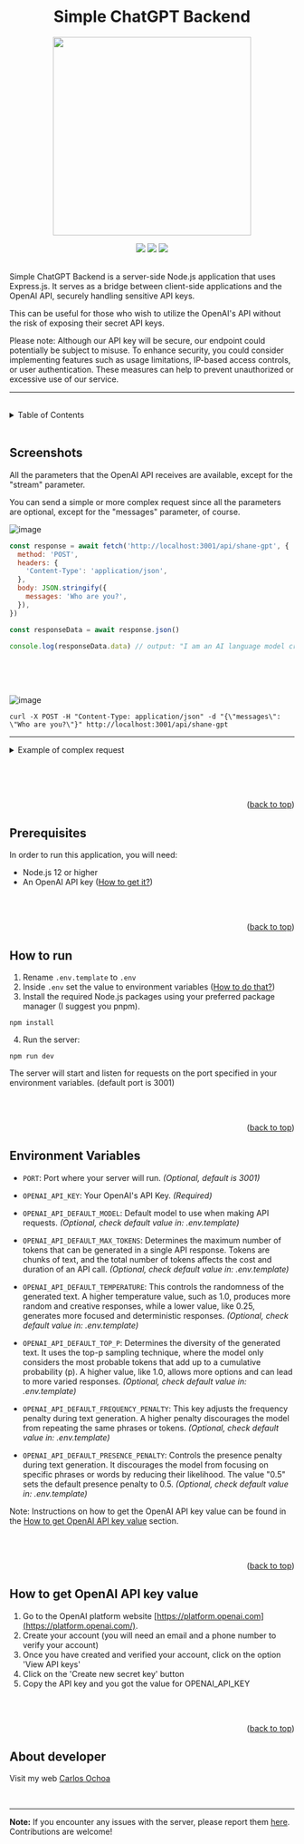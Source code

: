 <a name="readme-top"></a>
<div align="center">
<h1>Simple ChatGPT Backend</h1>
<p align="center">
<a href="#!"><img src="https://github.com/CarlosUlisesOchoa/Simple-ChatGPT-Backend/assets/26280134/c26c0eba-6565-4175-a3b9-07022f8aff33" width="350" /></a>
</p>
<a href="#!"><img src="https://img.shields.io/badge/latest%20release-v0.8-blue" /></a>
<a href="#!"><img src="https://img.shields.io/tokei/lines/github/CarlosUlisesOchoa/Simple-ChatGPT-Backend" /></a>
<a href="#!"><img src="https://img.shields.io/badge/PRs-welcome-brightgreen" /></a>
</div>

<br/>

Simple ChatGPT Backend is a server-side Node.js application that uses Express.js. It serves as a bridge between client-side applications and the OpenAI API, securely handling sensitive API keys.

This can be useful for those who wish to utilize the OpenAI's API without the risk of exposing their secret API keys.

Please note: Although our API key will be secure, our endpoint could potentially be subject to misuse. To enhance security, you could consider implementing features such as usage limitations, IP-based access controls, or user authentication. These measures can help to prevent unauthorized or excessive use of our service.

<hr/>
<br/>

<details>
<summary>Table of Contents</summary>
<br>
<ul>
<li><a href="#screenshots">Screenshots</a></li>
<li><a href="#prerequisites">Prerequisites</a></li>
<li><a href="#how-to-run">How to Run</a></li>
<li><a href="#environment-variables">Environment Variables</a></li>
<li><a href="#how-to-get-openai-api-key-value">How to get OpenAI API key value</a></li>
<li><a href="#about-developer">About Developer</a></li>
</ul>
</details>

<br/>

## Screenshots

<p>All the parameters that the OpenAI API receives are available, except for the "stream" parameter.</p>

<p>You can send a simple or more complex request since all the parameters are optional, except for the "messages" parameter, of course.</p>

<p><img src="https://github.com/CarlosUlisesOchoa/Simple-ChatGPT-Backend/assets/26280134/34601313-4fcc-4a7c-a5e2-99ba8343ecb4" alt="image"></p>

```javascript
const response = await fetch('http://localhost:3001/api/shane-gpt', {
  method: 'POST',
  headers: {
    'Content-Type': 'application/json',
  },
  body: JSON.stringify({
    messages: 'Who are you?',
  }),
})

const responseData = await response.json()

console.log(responseData.data) // output: "I am an AI language model created by OpenAI."
```

<br/><br/><br/>

<p><img src="https://github.com/CarlosUlisesOchoa/Simple-ChatGPT-Backend/assets/26280134/683db5cd-2b99-403d-8292-de11f68354f8" alt="image"></p>

```
curl -X POST -H "Content-Type: application/json" -d "{\"messages\": \"Who are you?\"}" http://localhost:3001/api/shane-gpt
```

<hr>

<details>
<summary>Example of complex request</summary>
<br>
<p><img src="https://github.com/CarlosUlisesOchoa/Simple-ChatGPT-Backend/assets/26280134/a43b1228-a4e0-4ba3-b625-7da563b6ac1b" alt="image"></p>

```javascript
const response = await fetch('http://localhost:3001/api/shane-gpt', {
  method: 'POST',
  headers: {
    'Content-Type': 'application/json',
  },
  body: JSON.stringify({
    model: 'gpt-3.5-turbo',
    messages: [{ role: 'user', content: 'Who are you?' }],
    max_tokens: 500,
    temperature: 0.25,
    top_p: 1,
    frequency_penalty: 0.5,
    presence_penalty: 0.5,
  }),
})

const responseData = await response.json()

console.log(responseData.data) // output: "I am an AI language model created by OpenAI."
```

<br/><br/><br/>

<p><img src="https://github.com/CarlosUlisesOchoa/Simple-ChatGPT-Backend/assets/26280134/76efe824-76c8-4fb8-9f8a-56893f55c1c1" alt="image"></p>

```
curl -X POST -H "Content-Type: application/json" -d "{\"model\": \"gpt-3.5-turbo\", \"messages\": [{\"role\": \"user\", \"content\": \"Who are you?\"}], \"max_tokens\": 500, \"temperature\": 0.25, \"top_p\": 1, \"frequency_penalty\": 0.5, \"presence_penalty\": 0.5}" http://localhost:3001/api/shane-gpt
```
</details>



<br/><br/><br/>

<p align="right">(<a href="#readme-top">back to top</a>)</p>

## Prerequisites

In order to run this application, you will need:

- Node.js 12 or higher
- An OpenAI API key ([How to get it?](#how-to-get-openai-api-key-value))

<br/><br/>

<p align="right">(<a href="#readme-top">back to top</a>)</p>

## How to run

1. Rename `.env.template` to `.env`
2. Inside `.env` set the value to environment variables ([How to do that?](#environment-variables))
3. Install the required Node.js packages using your preferred package manager (I suggest you pnpm).

```
npm install
```

4. Run the server:

```
npm run dev
```

The server will start and listen for requests on the port specified in your environment variables. (default port is 3001)

<br/><br/>

<p align="right">(<a href="#readme-top">back to top</a>)</p>

## Environment Variables

- `PORT`: Port where your server will run. <i>(Optional, default is 3001)</i>

- `OPENAI_API_KEY`: Your OpenAI's API Key. <i>(Required)</i>

- `OPENAI_API_DEFAULT_MODEL`: Default model to use when making API requests. <i>(Optional, check default value in: .env.template)</i>

- `OPENAI_API_DEFAULT_MAX_TOKENS`: Determines the maximum number of tokens that can be generated in a single API response. Tokens are chunks of text, and the total number of tokens affects the cost and duration of an API call. <i>(Optional, check default value in: .env.template)</i>

- `OPENAI_API_DEFAULT_TEMPERATURE`: This controls the randomness of the generated text. A higher temperature value, such as 1.0, produces more random and creative responses, while a lower value, like 0.25, generates more focused and deterministic responses. <i>(Optional, check default value in: .env.template)</i>

- `OPENAI_API_DEFAULT_TOP_P`: Determines the diversity of the generated text. It uses the top-p sampling technique, where the model only considers the most probable tokens that add up to a cumulative probability (p). A higher value, like 1.0, allows more options and can lead to more varied responses. <i>(Optional, check default value in: .env.template)</i>

- `OPENAI_API_DEFAULT_FREQUENCY_PENALTY`: This key adjusts the frequency penalty during text generation. A higher penalty discourages the model from repeating the same phrases or tokens. <i>(Optional, check default value in: .env.template)</i>

- `OPENAI_API_DEFAULT_PRESENCE_PENALTY`: Controls the presence penalty during text generation. It discourages the model from focusing on specific phrases or words by reducing their likelihood. The value "0.5" sets the default presence penalty to 0.5. <i>(Optional, check default value in: .env.template)</i>

Note: Instructions on how to get the OpenAI API key value can be found in the [How to get OpenAI API key value](#how-to-get-openai-api-key-value) section.

<br/><br/>

<p align="right">(<a href="#readme-top">back to top</a>)</p>

## How to get OpenAI API key value

1. Go to the OpenAI platform website [https://platform.openai.com](https://platform.openai.com/).
2. Create your account (you will need an email and a phone number to verify your account)
4. Once you have created and verified your account, click on the option 'View API keys'
5. Click on the 'Create new secret key' button
6. Copy the API key and you got the value for OPENAI_API_KEY

<br/><br/>

<p align="right">(<a href="#readme-top">back to top</a>)</p>

## About developer

Visit my web [Carlos Ochoa](https://carlos8a.com)

<br/>

---

**Note:** If you encounter any issues with the server, please report them [here](https://github.com/CarlosUlisesOchoa/Simple-ChatGPT-Backend/issues). Contributions are welcome!
